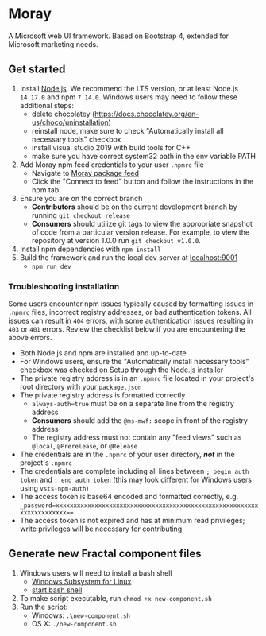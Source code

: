 # Moray
A Microsoft web UI framework. Based on Bootstrap 4, extended for Microsoft marketing needs.

## Get started
1. Install [Node.js](https://nodejs.org/en/). We recommend the LTS version, or at least Node.js `14.17.0` and npm `7.14.0`.
   Windows users may need to follow these additional steps:
   - delete chocolatey (https://docs.chocolatey.org/en-us/choco/uninstallation)
   - reinstall node, make sure to check "Automatically install all necessary tools" checkbox
   - install visual studio 2019 with build tools for C++
   - make sure you have correct system32 path in the env variable PATH
2. Add Moray npm feed credentials to your user `.npmrc` file
    - Navigate to [Moray package feed](https://mscomdev.visualstudio.com/Moray/_packaging?_a=feed&feed=Moray)
    - Click the "Connect to feed" button and follow the instructions in the npm tab
3. Ensure you are on the correct branch
    - **Contributors** should be on the current development branch by running `git checkout release`
    - **Consumers** should utilize git tags to view the appropriate snapshot of code from a particular version release. For example, to view the repository at version 1.0.0 run `git checkout v1.0.0`.
4. Install npm dependencies with `npm install`
5. Build the framework and run the local dev server at [localhost:9001](http://localhost:9001)
    - `npm run dev`

### Troubleshooting installation
Some users encounter npm issues typically caused by formatting issues in `.npmrc` files, incorrect registry addresses, or bad authentication tokens. All issues can result in `404` errors, with some authentication issues resulting in `403` or `401` errors. Review the checklist below if you are encountering the above errors.

- Both Node.js and npm are installed and up-to-date
- For Windows users, ensure the "Automatically install necessary tools" checkbox was checked on Setup through the Node.js installer
- The private registry address is in an `.npmrc` file located in your project's root directory with your `package.json`
- The private registry address is formatted correctly
    - `always-auth=true` must be on a separate line from the registry address
    - **Consumers** should add the `@ms-mwf:` scope in front of the registry address
    - The registry address must not contain any "feed views" such as `@local`, `@Prerelease`, or `@Release`
- The credentials are in the `.npmrc` of your user directory, ***not*** in the project's `.npmrc`
- The credentials are complete including all lines between `; begin auth token` and `; end auth token` (this may look different for Windows users using `vsts-npm-auth`)
- The access token is base64 encoded and formatted correctly, e.g. `_password=xxxxxxxxxxxxxxxxxxxxxxxxxxxxxxxxxxxxxxxxxxxxxxxxxxxxxxxxxxxxxxxxxxxxxx==`
- The access token is not expired and has at minimum read privileges; write privileges will be necessary for contributing


## Generate new Fractal component files
1. Windows users will need to install a bash shell
    - [Windows Subsystem for Linux](https://docs.microsoft.com/en-us/windows/wsl/install-win10)
    - [start bash shell](https://docs.microsoft.com/en-us/windows/wsl/reference#bashexe)
2. To make script executable, run `chmod +x new-component.sh`
3. Run the script:
    - Windows: `.\new-component.sh`
    - OS X: `./new-component.sh`